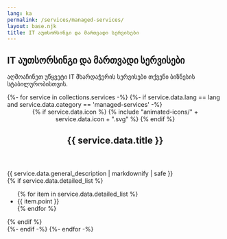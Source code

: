```yaml
---
lang: ka
permalink: /services/managed-services/
layout: base.njk
title: IT აუთსორსინგი და მართვადი სერვისები
---
```

<section class="page-section">
    <div class="container">
        <div class="section-title text-center" data-aos="fade-up">
            <h1>IT აუთსორსინგი და მართვადი სერვისები</h1>
            <p>აღმოაჩინეთ უწყვეტი IT მხარდაჭერის სერვისები თქვენი ბიზნესის სტაბილურობისთვის.</p>
        </div>
        <div class="service-content-wrapper" data-aos="fade-up" data-aos-delay="200">
            {%- for service in collections.services -%}
                {%- if service.data.lang == lang and service.data.category == 'managed-services' -%}
                    <article class="service-full-item">
                        <header class="service-full-header">
                            <div class="service-full-icon">
                            {% if service.data.icon %}
                                {% include "animated-icons/" + service.data.icon + ".svg" %}
                            {% endif %}
                            </div>
                            <h2>{{ service.data.title }}</h2>
                        </header>
                        <div class="service-full-description">
                            {{ service.data.general_description | markdownify | safe }}
                        </div>
                        {% if service.data.detailed_list %}
                        <ul class="service-detailed-list">
                            {% for item in service.data.detailed_list %}
                            <li>{{ item.point }}</li>
                            {% endfor %}
                        </ul>
                        {% endif %}
                    </article>
                {%- endif -%}
            {%- endfor -%}
        </div>
    </div>
</section>